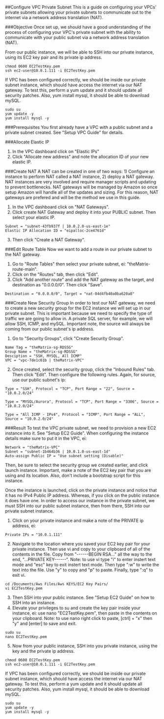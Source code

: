 ##Configure VPC Private Subnet
This is a guide on configuring your VPCs' private subnets allowing your private subnets to communicate out to the internet via a network address translation (NAT).

###Objective
Once set up, we should have a good understanding of the process of configuring your VPC's private subnet with the ability to communicate with your public subnet via a network address translation (NAT).

From our public instance, we will be able to SSH into our private instance, using its EC2 key pair and its private ip address.
```
chmod 0600 EC2TestKey.pem
ssh ec2-user@10.0.1.111 -i EC2TestKey.pem
```
If VPC has been configured correctly, we should be inside our private subnet instance, which should have access the internet via our NAT gateway. To test this, perform a yum update and it should update all security patches. Also, yum install mysql, it should be able to download mySQL.  
```
sudo su
yum update -y
yum install mysql -y
```

###Prerequisites
You first already have a VPC with a public subnet and a private subnet created. See "Setup VPC Guide" for details.   

###Allocate Elastic IP
1. In the VPC dashboard click on "Elastic IPs"
2. Click "Allocate new address" and note the allocation ID of your new elastic IP.

###Create NAT
A NAT can be created in one of two ways: 1) Configure an instance to perform NAT called a NAT instance, 2) deploy a NAT gateway. NAT instances are very involved and require manager scripts and updating to prevent bottlenecks. NAT gateways will be managed by Amazon so once setup Amazon will handle all of the updates and sizing. For this reason, NAT gateways are prefered and will be the method we use in this guide.

1. In the VPC dashboard click on "NAT Gateways".
2. Click create NAT Gateway and deploy it into your PUBLIC subnet. Then select your elastic IP.
```
Subnet = "subnet-43fb937f | 10.0.2.0-us-east-1e"
Elastic IP Allocation ID = "eipalloc-2ce4761d"
```
3. Then click "Create a NAT Gateway".

###Edit Route Table
Now we want to add a route in our private subnet to the NAT gateway.

1. Go to "Route Tables" then select your private subnet, ei: "theMatrix-route-main".
2. Click on the "Routes" tab, then click "Edit".
3. Click "Add another route" and add the NAT gateway as the target, and destination as "0.0.0.0/0". Then click "Save".
```
Destination = "0.0.0.0/0", Target = "nat-04d4fb40a0ba620a8"
```

###Create New Security Group
In order to test our NAT gateway, we need to create a new security group for the EC2 instance we will set up in our private subnet. This is important because we need to specify the type of traffic we are going to allow in. A private SQL server, for example, we will allow SSH, ICMP, and mySQL. Important note, the source will always be coming from our public subnet's ip address.

1. Go to "Security Groups", click "Create Security Group".
```
Name Tag = "theMatrix-sg-RDSSG"
Group Name = "theMatrix-sg-RDSSG"
Desciption = "SSH, MYSQL, All ICMP"
VPC = "vpc-7de1c61b | theMatrix-VPC"
```
2. Once created, select the security group, click the "Inbound Rules" tab. Then click "Edit". Then configure the following rules. Again, for source, use our public subnet's ip:
```
Type = "SSH", Protocol = "TCP", Port Range = "22", Source = "10.0.2.0/24"

Type = "MYSQL/Aurora", Protocol = "TCP", Port Range = "3306", Source = "10.0.2.0/24"

Type = "All ICMP - IPv4", Protocol = "ICMP", Port Range = "ALL", Source = "10.0.2.0/24"
```

###Result
To test the VPC private subnet, we need to provision a new EC2 instance into it. See "Setup EC2 Guide". When configuring the instance details make sure to put it in the VPC, ei:
```
Network = "theMatrix-VPC"
Subnet = "subnet-1b464b36 | 10.0.1.0-us-east-1d"
Auto-assign Public IP = "Use subnet setting (Disable)"
```
Then, be sure to select the security group we created earlier, and click launch instance. Important, make a note of the EC2 key pair that you are using and its location. Also, don't include a bootstrap script for this instance.

Once the instance is launched, click on the private instance and notice that it has no IPv4 Public IP address. Whereas, if you click on the public instance it does have one. In order to access our instance in the private subnet, we must SSH into our public subnet instance, then from there, SSH into our private subnet instance. 

1. Click on your private instance and make a note of the PRIVATE ip address, ei:
```
Private IPs = "10.0.1.111"
```
2. Navigate to the location where you saved your EC2 key pair for your private instance. Then use vi and copy to your clipboard of all of the contents in the file. Copy from "------BEGIN RSA..." all the way to the end, "...PRIVATE KEY------". Note: to use vi type "i" to enter instert text mode and "esc" key to exit instert text mode. Then type ":w" to write the text into the file. Use "y" to copy and "p" to paste. Finally, type ":q" to exit vi.
```
cd /Documents/Aws Files/Aws KEYS/EC2 Key Pairs/
vi EC2TestKey.pem
```
3. Then SSH into your public instance. See "Setup EC2 Guide" on how to SSH into an instance.
4. Elevate your privileges to su and create the key pair inside your instance, ei: use nano "EC2TestKey.pem", then paste in the contents on your clipboard. Note: to use nano right click to paste, [ctrl] + "x" then "y" and [enter] to save and exit.
```
sudo su
nano EC2TestKey.pem
```
5. Now from your public instance, SSH into you private instance, using the key and the private ip address.
```
chmod 0600 EC2TestKey.pem
ssh ec2-user@10.0.1.111 -i EC2TestKey.pem
```
If VPC has been configured correctly, we should be inside our private subnet instance, which should have access the internet via our NAT gateway. To test this, perform a yum update and it should update all security patches. Also, yum install mysql, it should be able to download mySQL.   
```
sudo su
yum update -y
yum install mysql -y
```